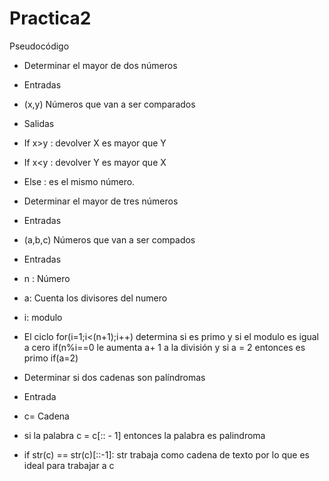 # Practica2
Pseudocódigo
- Determinar el mayor de dos números
 - Entradas 
 - (x,y) Números que van a ser comparados 
 -  Salidas 
 - If x>y : devolver X es mayor que Y
 - If x<y : devolver Y es mayor que X
 - Else : es el mismo número.

- Determinar el mayor de tres números
- Entradas
- (a,b,c) Números que van a ser compados 


  
 - Entradas
 -  n : Número
  - a: Cuenta los divisores del numero 
  - i: modulo 
  - El ciclo  for(i=1;i<(n+1);i++)  determina si es primo y si el modulo es igual a cero   if(n%i==0 le aumenta a+ 1 a la división y si a = 2 entonces es primo  if(a=2)

- Determinar si dos cadenas son palíndromas 
- Entrada
- c= Cadena 
- si la palabra c = c[:: - 1] entonces la palabra es palindroma 
- if str(c) == str(c)[::-1]:  str trabaja como cadena de texto por lo que es ideal para trabajar a c






